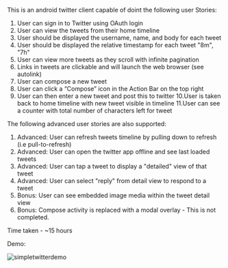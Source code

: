 This is an android twitter client capable of doint the following user Stories:

1. User can sign in to Twitter using OAuth login
2. User can view the tweets from their home timeline
3. User should be displayed the username, name, and body for each tweet
4. User should be displayed the relative timestamp for each tweet "8m", "7h"
5. User can view more tweets as they scroll with infinite pagination
6. Links in tweets are clickable and will launch the web browser (see autolink)
7. User can compose a new tweet
8. User can click a “Compose” icon in the Action Bar on the top right
9. User can then enter a new tweet and post this to twitter
10.User is taken back to home timeline with new tweet visible in timeline
11.User can see a counter with total number of characters left for tweet

The following advanced user stories are also supported:

1. Advanced: User can refresh tweets timeline by pulling down to refresh (i.e pull-to-refresh)
2. Advanced: User can open the twitter app offline and see last loaded tweets
3. Advanced: User can tap a tweet to display a "detailed" view of that tweet
4. Advanced: User can select "reply" from detail view to respond to a tweet
6. Bonus: User can see embedded image media within the tweet detail view
7. Bonus: Compose activity is replaced with a modal overlay - This is not completed.

Time taken - ~15 hours

Demo:

![simpletwitterdemo](https://cloud.githubusercontent.com/assets/2020366/6320156/e77ccd26-bafc-11e4-9134-953a583358c3.gif)


